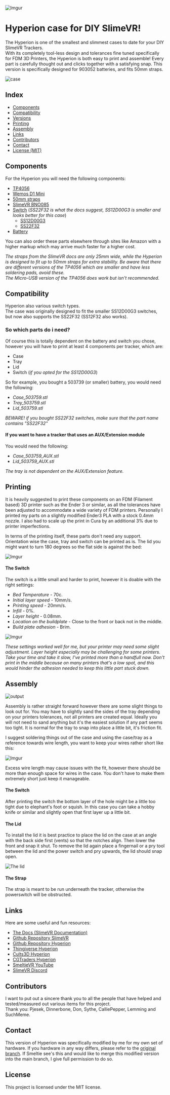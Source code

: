 ![Imgur](https://i.imgur.com/ebOnhmL.png) <br>

# Hyperion case for DIY SlimeVR!

The Hyperion is one of the smallest and slimmest cases to date for your DIY SlimeVR Trackers. <br>
With its completely tool-less design and tolerances fine tuned specifically for FDM 3D Printers, the Hyperion is both easy to print and assemble! Every part is carefully thought out and clicks together with a satisfying snap. This version is specifically designed for 903052 batteries, and fits 50mm straps.

![case](https://i.imgur.com/9vDfYJD.gif)


## Index
- [Components](#Components)
- [Compatibility](#Compatibility)
- [Versions](#Versions)
- [Printing](#Printing)
- [Assembly](#Assembly)
- [Links](#Links)
- [Contributors](#Contributors)
- [Contact](#Contact)
- [License (MIT)](#License)

## Components

For the Hyperion you will need the following components:

- [TP4056](https://www.aliexpress.com/item/32649780468.html)
- [Wemos D1 Mini](https://www.aliexpress.com/wholesale?SearchText=D1+mini)
- [50mm straps](https://www.amazon.com/dp/B09T5YDMTR)
- [SlimeVR BNO085](https://shop.slimevr.dev/products/slimevr-imu-module-bno085)
- [Switch](https://docs.slimevr.dev/components-guide.html) (*SS22F32 is what the docs suggest, SS12D00G3 is smaller and looks better for this case*)
    - [SS12D00G3](https://www.aliexpress.com/wholesale?SearchText=SS12D00G3)
    - [SS22F32](https://www.aliexpress.com/wholesale?SearchText=SS22F32)
- [Battery](https://www.amazon.com/dp/B088YKPZ9D/)


You can also order these parts elsewhere through sites like Amazon with a higher markup which may arrive much faster for a higher cost.

*The straps from the SlimeVR docs are only 25mm wide, while the Hyperion is designed to fit up to 50mm straps for extra stability.*
*Be aware that there are different versions of the TP4056 which are smaller and have less soldering pads, avoid these.*  
*The Micro-USB version of the TP4056 does work but isn't recommended.*

## Compatibility

Hyperion also various switch types.  
The case was originally designed to fit the smaller SS12D00G3 switches, but now also supports the SS22F32 (SS12F32 also works).


### So which parts do i need?
Of course this is totally dependent on the battery and switch you chose, however you will have to print at least 4 components per tracker, which are:

- Case
- Tray
- Lid
- Switch (*if you opted for the SS12D00G3*)


So for example, you bought a 503739 (or smaller) battery, you would need the following:

- *Case_503759.stl*<br>
- *Tray_503759.stl*<br>
- *Lid_503759.stl*<br>

*BEWARE! if you bought SS22F32 switches, make sure that the part name contains "SS22F32"*

#### If you want to have a tracker that uses an AUX/Extension module
You would need the following:

- *Case_503759_AUX.stl*
- *Lid_503759_AUX.stl*

*The tray is not dependent on the AUX/Extension feature.*


## Printing
It is heavily suggested to print these components on an FDM (Filament based) 3D printer such as the Ender 3 or similar, as all the tolerances have been adjusted to accommodate a wide variety of FDM printers.
Personally I printed my parts on a slightly modified Ender3 PLA with a stock 0.4mm nozzle. I also had to scale up the print in Cura by an additional 3% due to printer imperfections.

In terms of the printing itself, these parts don't need any support.
Orientation wise the case, tray and switch can be printed as is.
The lid you might want to turn 180 degrees so the flat side is against the bed:

![Imgur](https://i.imgur.com/Qy82Dcqm.png)

#### The Switch
The switch is a little small and harder to print, however it is doable with the right settings:

- *Bed Temperature* - 70c.
- *Initial layer speed* - 10mm/s.
- *Printing speed* - 20mm/s.
- *Infill* - 0%.
- *Layer height* - 0.08mm.
- *Location on the buildplate* - Close to the front or back not in the middle.
- *Build plate adhesion* - Brim.

![Imgur](https://i.imgur.com/j43d2Gm.png)

*These settings worked well for me, but your printer may need some slight adjustment. Layer height especially may be challenging for some printers.*
*Take your time and take it slow, I've printed more than a handfull now.*
*Don't print in the middle because on many printers that's a low spot, and this would hinder the adhesion needed to keep this little part stuck down.*


## Assembly

![output](https://user-images.githubusercontent.com/38034111/148065707-96a622b4-d118-4901-adf6-c36dceab3feb.gif) 

Assembly is rather straight forward however there are some slight things to look out for.
You may have to slightly sand the sides of the tray depending on your printers tolerances, not all printers are created equal. Ideally you will not need to sand anything but it's the easiest solution if any part seems too tight.
It is normal for the tray to snap into place a little bit, it's friction fit.

I suggest soldering things out of the case and using the case/tray as a reference towards wire length, you want to keep your wires rather short like this:

![Imgur](https://i.imgur.com/98pEBOu.jpg) 

Excess wire length may cause issues with the fit, however there should be more than enough space for wires in the case. You don't have to make them extremely short just keep it manageable.


#### The Switch
After printing the switch the bottom layer of the hole might be a little too tight due to elephant's foot or squish.
In this case you can take a hobby knife or similar and slightly open that first layer up a little bit.


#### The Lid
To install the lid it is best practice to place the lid on the case at an angle with the back side first (vents) so that the notches align. Then lower the front and snap it shut.
To remove the lid again place a fingernail or a pry tool between the lid and the power switch and pry upwards, the lid should snap open.

![The lid](https://i.imgur.com/p8z1lyn.gif)


#### The Strap
The strap is meant to be run underneath the tracker, otherwise the powerswitch will be obstructed.



## Links
Here are some useful and fun resources:
- [The Docs (SlimeVR Documentation)](https://docs.slimevr.dev/)
- [Github Repository SlimeVR](https://github.com/SlimeVR/)
- [Github Repository Hyperion](https://github.com/Smeltie/Hyperion)
- [Thingiverse Hyperion](https://www.thingiverse.com/thing:5186756)
- [Cults3D Hyperion](https://cults3d.com/en/3d-model/gadget/hyperion-case-for-diy-slimevr)
- [CGTraders Hyperion](https://www.cgtrader.com/free-3d-print-models/hobby-diy/electronics/hyperion-case-for-diy-slimevr)
- [SmeltieVR YouTube](https://www.youtube.com/channel/UC4MEm3i0WxIGPyM8YBV9SSQ)
- [SlimeVR Discord](https://discord.gg/SlimeVR)

## Contributors
I want to put out a sincere thank you to all the people that have helped and tested/measured out various items for this project.  
Thank you: Pjesek, Dinnerbone, Don, Sythe, CalliePepper, Lemming and SuchMeme.

## Contact
This version of Hyperion was specifically modified by me for my own set of hardware. If you hardware in any way differs, please refer to the [original branch](https://github.com/Smeltie/Hyperion).
If Smeltie see's this and would like to merge this modified version into the main branch, I give full permission to do so.

## License
This project is licensed under the MIT license.
